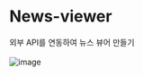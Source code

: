 # News-viewer
외부 API를 연동하여 뉴스 뷰어 만들기 <br><br>
![image](https://user-images.githubusercontent.com/83973565/184119726-d038c779-c081-4483-9033-54e62ffc3864.png)
